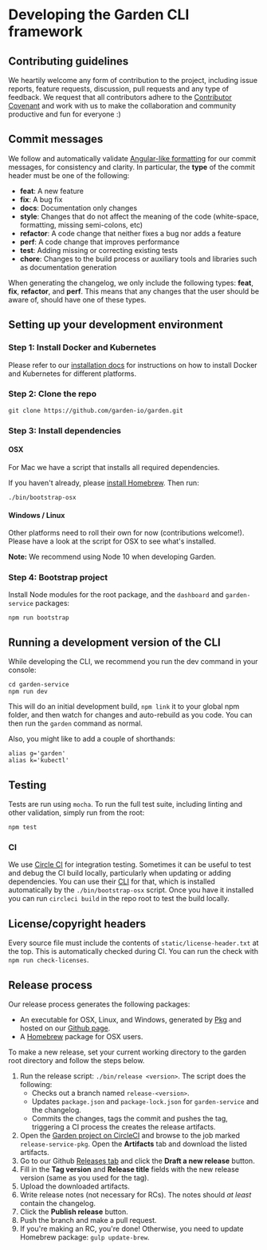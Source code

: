 # Developing the Garden CLI framework

## Contributing guidelines

We heartily welcome any form of contribution to the project, including issue reports, feature requests,
discussion, pull requests and any type of feedback. We request that all contributors
adhere to the [Contributor Covenant](CODE_OF_CONDUCT.md) and work with us to make the collaboration and
community productive and fun for everyone :)

## Commit messages

We follow and automatically validate
[Angular-like formatting](https://github.com/angular/angular.js/blob/master/DEVELOPERS.md#commits) for our
commit messages, for consistency and clarity. In particular, the **type** of the commit header must be one of the following:

* **feat**: A new feature
* **fix**: A bug fix
* **docs**: Documentation only changes
* **style**: Changes that do not affect the meaning of the code (white-space, formatting, missing
  semi-colons, etc)
* **refactor**: A code change that neither fixes a bug nor adds a feature
* **perf**: A code change that improves performance
* **test**: Adding missing or correcting existing tests
* **chore**: Changes to the build process or auxiliary tools and libraries such as documentation
  generation

When generating the changelog, we only include the following types: **feat**, **fix**, **refactor**, and **perf**. This means that any changes that the user should be aware of, should have one of these types.

## Setting up your development environment

### Step 1: Install Docker and Kubernetes

Please refer to our [installation docs](./docs/basics/installation.md) for instructions on how to install Docker and Kubernetes for different platforms.

### Step 2: Clone the repo

    git clone https://github.com/garden-io/garden.git

### Step 3: Install dependencies

#### OSX

For Mac we have a script that installs all required dependencies.

If you haven't already, please [install Homebrew](https://docs.brew.sh/Installation). Then run:

    ./bin/bootstrap-osx

#### Windows / Linux

Other platforms need to roll their own for now (contributions welcome!). Please have a look at the script for OSX to see what's installed.

**Note:** We recommend using Node 10 when developing Garden.

### Step 4: Bootstrap project

Install Node modules for the root package, and the `dashboard` and `garden-service` packages:

    npm run bootstrap

## Running a development version of the CLI

While developing the CLI, we recommend you run the dev command in your console:

    cd garden-service
    npm run dev

This will do an initial development build, `npm link` it to your global npm folder, and then watch for
changes and auto-rebuild as you code. You can then run the `garden` command as normal.

Also, you might like to add a couple of shorthands:

    alias g='garden'
    alias k='kubectl'

## Testing

Tests are run using `mocha`. To run the full test suite, including linting and other validation, simply run
from the root:

    npm test

### CI

We use [Circle CI](https://circleci.com) for integration testing. Sometimes
it can be useful to test and debug the CI build locally, particularly when
updating or adding dependencies. You can use their
[CLI](https://circleci.com/docs/2.0/local-jobs/) for that, which
is installed automatically by the `./bin/bootstrap-osx` script. Once you
have it installed you can run `circleci build` in the repo root to test
the build locally.

## License/copyright headers

Every source file must include the contents of `static/license-header.txt` at the top. This is
automatically checked during CI. You can run the check with `npm run check-licenses`.

## Release process

Our release process generates the following packages:

* An executable for OSX, Linux, and Windows, generated by [Pkg](https://github.com/zeit/pkg) and hosted on our [Github page](https://github.com/garden-io/garden/releases).
* A [Homebrew](https://brew.sh/) package for OSX users.

To make a new release, set your current working directory to the garden root directory and follow the steps below.

1. Run the release script: `./bin/release <version>`. The script does the following:
    * Checks out a branch named `release-<version>`.
    * Updates `package.json` and `package-lock.json` for `garden-service` and the changelog.
    * Commits the changes, tags the commit and pushes the tag, triggering a CI process the creates the release artifacts.
2. Open the [Garden project on CircleCI](https://circleci.com/gh/garden-io/garden) and browse to the job marked `release-service-pkg`. Open the **Artifacts** tab and download the listed artifacts.
3. Go to our Github [Releases tab](https://github.com/garden-io/garden/releases) and click the **Draft a new release** button.
4. Fill in the **Tag version** and **Release title** fields with the new release version (same as you used for the tag).
5. Upload the downloaded artifacts.
6. Write release notes (not necessary for RCs). The notes should _at least_ contain the changelog.
7. Click the **Publish release** button.
8. Push the branch and make a pull request.
9. If you're making an RC, you're done! Otherwise, you need to update Homebrew package: `gulp update-brew`.
